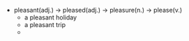 - pleasant(adj.) -> pleased(adj.) -> pleasure(n.) -> please(v.)
	- a pleasant holiday
	- a pleasant trip
	-